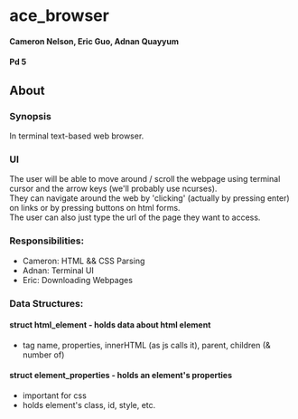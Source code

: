 # ace_browser

#### Cameron Nelson, Eric Guo, Adnan Quayyum  
#### Pd 5

## About
### Synopsis
In terminal text-based web browser.

### UI
The user will be able to move around / scroll the webpage using terminal cursor and the arrow keys (we'll probably use ncurses).    
They can navigate around the web by 'clicking' (actually by pressing enter) on links or by pressing buttons on html forms.  
The user can also just type the url of the page they want to access.

### Responsibilities:
- Cameron: HTML && CSS Parsing
- Adnan: Terminal UI
- Eric: Downloading Webpages

### Data Structures:
#### struct html_element - holds data about html element
- tag name, properties, innerHTML (as js calls it), parent, children (& number of)

#### struct element_properties - holds an element's properties
- important for css
- holds element's class, id, style, etc.

